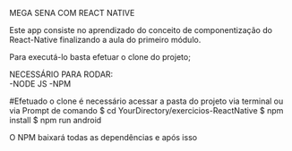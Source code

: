 MEGA SENA COM REACT NATIVE

Este app consiste no aprendizado do conceito de componentização do React-Native finalizando a aula do primeiro módulo.

Para executá-lo basta efetuar o clone do projeto;

NECESSÁRIO PARA RODAR:
<br> -NODE JS
-NPM

#Efetuado o clone é necessário acessar a pasta do projeto via terminal ou via Prompt de comando
$ cd YourDirectory/exercicios-ReactNative
$ npm install
$ npm run android 

O NPM baixará todas as dependências e após isso
